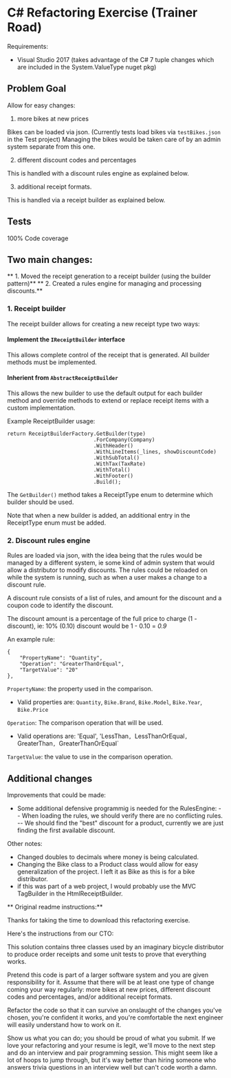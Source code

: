 # C# Refactoring Exercise (Trainer Road)

Requirements: 
- Visual Studio 2017 (takes advantage of the C# 7 tuple changes which are included in the System.ValueType nuget pkg)

## Problem Goal

Allow for easy changes:

1. more bikes at new prices

Bikes can be loaded via json. (Currently tests load bikes via `testBikes.json` in the Test project)
Managing the bikes would be taken care of by an admin system separate from this one.

2. different discount codes and percentages

This is handled with a discount rules engine as explained below.

3. additional receipt formats.

This is handled via a receipt builder as explained below.

## Tests 

100% Code coverage

## Two main changes:

** 1. Moved the receipt generation to a receipt builder (using the builder pattern)**
** 2. Created a rules engine for managing and processing discounts.**

### 1. Receipt builder

The receipt builder allows for creating a new receipt type two ways:

#### Implement the `IReceiptBuilder` interface
This allows complete control of the receipt that is generated.  All builder methods must be implemented.

#### Inherient from `AbstractReceiptBuilder`
This allows the new builder to use the default output for each builder method and override methods to extend or replace receipt items with a custom implementation.

Example ReceiptBuilder usage:

```
return ReceiptBuilderFactory.GetBuilder(type)
                            .ForCompany(Company)
                            .WithHeader()
                            .WithLineItems(_lines, showDiscountCode)
                            .WithSubTotal()
                            .WithTax(TaxRate)
                            .WithTotal()
                            .WithFooter()
                            .Build();
```

The `GetBuilder()` method takes a ReceiptType enum to determine which builder should be used.

Note that when a new builder is added, an additional entry in the ReceiptType enum must be added.

### 2. Discount rules engine

Rules are loaded via json, with the idea being that the rules would be managed by a different system, ie some kind of admin system that would allow a distributor to modify discounts.
The rules could be reloaded on while the system is running, such as when a user makes a change to a discount rule.

A discount rule consists of a list of rules, and amount for the discount and a coupon code to identify the discount.

The discount amount is a percentage of the full price to charge (1 - discount), ie: 10% (0.10) discount would be 1 - 0.10 = *0.9*

An example rule:
```
{
	"PropertyName": "Quantity",
	"Operation": "GreaterThanOrEqual",
	"TargetValue": "20"
},
```

`PropertyName`: the property used in the comparison. 
- Valid properties are: `Quantity`, `Bike.Brand`, `Bike.Model`, `Bike.Year`, `Bike.Price`

`Operation`: The comparison operation that will be used. 
- Valid operations are: 'Equal', 'LessThan`, `LessThanOrEqual`, `GreaterThan`, `GreaterThanOrEqual`

`TargetValue`: the value to use in the comparison operation.

## Additional changes




Improvements that could be made:
- Some additional defensive programmig is needed for the RulesEngine:
-- When loading the rules, we should verify there are no conflicting rules.
-- We should find the "best" discount for a product, currently we are just finding the first available discount.




Other notes:
- Changed doubles to decimals where money is being calculated.
- Changing the Bike class to a Product class would allow for easy generalization of the project. I left it as Bike as this is for a bike distributor.
- if this was part of a web project, I would probably use the MVC TagBuilder in the HtmlReceiptBuilder.



** Original readme instructions:**

Thanks for taking the time to download this refactoring exercise. 

Here's the instructions from our CTO:

This solution contains three classes used by an imaginary bicycle distributor to produce order receipts and some unit tests to prove that everything works.

Pretend this code is part of a larger software system and you are given responsibility for it. Assume that there will be at least one type of change coming your way regularly: more bikes at new prices, different discount codes and percentages, and/or additional receipt formats.

Refactor the code so that it can survive an onslaught of the changes you've chosen, you're confident it works, and you're comfortable the next engineer will easily understand how to work on it.

Show us what you can do; you should be proud of what you submit. If we love your refactoring and your resume is legit, we'll move to the next step and do an interview and pair programming session. This might seem like a lot of hoops to jump through, but it's way better than hiring someone who answers trivia questions in an interview well but can't code worth a damn.